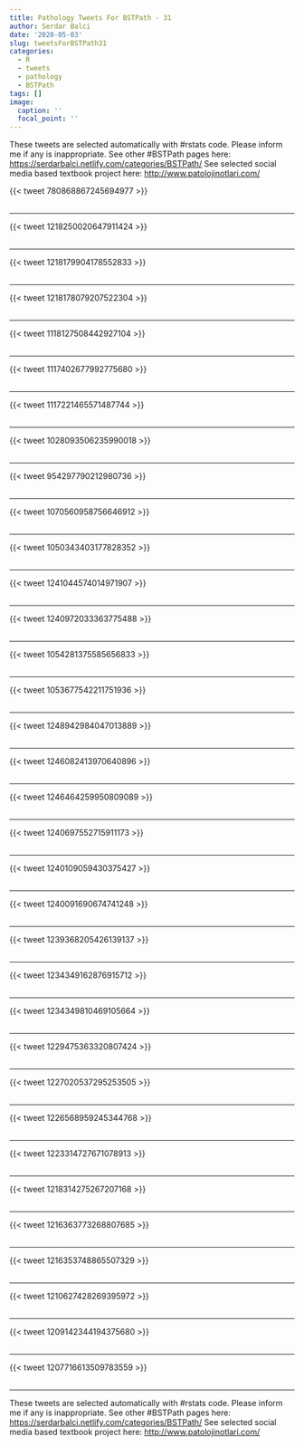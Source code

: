 ```yaml
---
title: Pathology Tweets For BSTPath - 31
author: Serdar Balci
date: '2020-05-03'
slug: tweetsForBSTPath31
categories:
  - R
  - tweets
  - pathology
  - BSTPath
tags: []
image:
  caption: ''
  focal_point: ''
---
```



These tweets are selected automatically with #rstats code. Please inform me if any is inappropriate.
See other #BSTPath pages here: https://serdarbalci.netlify.com/categories/BSTPath/ 
See selected social media based textbook project here: http://www.patolojinotlari.com/

{{< tweet 780868867245694977 >}}
<br>
<br>
<hr>
{{< tweet 1218250020647911424 >}}
<br>
<br>
<hr>
{{< tweet 1218179904178552833 >}}
<br>
<br>
<hr>
{{< tweet 1218178079207522304 >}}
<br>
<br>
<hr>
{{< tweet 1118127508442927104 >}}
<br>
<br>
<hr>
{{< tweet 1117402677992775680 >}}
<br>
<br>
<hr>
{{< tweet 1117221465571487744 >}}
<br>
<br>
<hr>
{{< tweet 1028093506235990018 >}}
<br>
<br>
<hr>
{{< tweet 954297790212980736 >}}
<br>
<br>
<hr>
{{< tweet 1070560958756646912 >}}
<br>
<br>
<hr>
{{< tweet 1050343403177828352 >}}
<br>
<br>
<hr>
{{< tweet 1241044574014971907 >}}
<br>
<br>
<hr>
{{< tweet 1240972033363775488 >}}
<br>
<br>
<hr>
{{< tweet 1054281375585656833 >}}
<br>
<br>
<hr>
{{< tweet 1053677542211751936 >}}
<br>
<br>
<hr>
{{< tweet 1248942984047013889 >}}
<br>
<br>
<hr>
{{< tweet 1246082413970640896 >}}
<br>
<br>
<hr>
{{< tweet 1246464259950809089 >}}
<br>
<br>
<hr>
{{< tweet 1240697552715911173 >}}
<br>
<br>
<hr>
{{< tweet 1240109059430375427 >}}
<br>
<br>
<hr>
{{< tweet 1240091690674741248 >}}
<br>
<br>
<hr>
{{< tweet 1239368205426139137 >}}
<br>
<br>
<hr>
{{< tweet 1234349162876915712 >}}
<br>
<br>
<hr>
{{< tweet 1234349810469105664 >}}
<br>
<br>
<hr>
{{< tweet 1229475363320807424 >}}
<br>
<br>
<hr>
{{< tweet 1227020537295253505 >}}
<br>
<br>
<hr>
{{< tweet 1226568959245344768 >}}
<br>
<br>
<hr>
{{< tweet 1223314727671078913 >}}
<br>
<br>
<hr>
{{< tweet 1218314275267207168 >}}
<br>
<br>
<hr>
{{< tweet 1216363773268807685 >}}
<br>
<br>
<hr>
{{< tweet 1216353748865507329 >}}
<br>
<br>
<hr>
{{< tweet 1210627428269395972 >}}
<br>
<br>
<hr>
{{< tweet 1209142344194375680 >}}
<br>
<br>
<hr>
{{< tweet 1207716613509783559 >}}
<br>
<br>
<hr>


These tweets are selected automatically with #rstats code. Please inform me if any is inappropriate.
See other #BSTPath pages here: https://serdarbalci.netlify.com/categories/BSTPath/ 
See selected social media based textbook project here: http://www.patolojinotlari.com/
